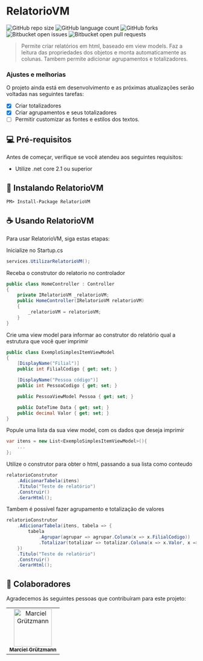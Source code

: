 # RelatorioVM

![GitHub repo size](https://img.shields.io/github/repo-size/Marciel032/RelatorioVM?style=for-the-badge)
![GitHub language count](https://img.shields.io/github/languages/count/Marciel032/RelatorioVM?style=for-the-badge)
![GitHub forks](https://img.shields.io/github/forks/Marciel032/RelatorioVM?style=for-the-badge)
![Bitbucket open issues](https://img.shields.io/bitbucket/issues/Marciel032/RelatorioVM?style=for-the-badge)
![Bitbucket open pull requests](https://img.shields.io/bitbucket/pr-raw/Marciel032/RelatorioVM?style=for-the-badge)


> Permite criar relatórios em html, baseado em view models. Faz a leitura das propriedades dos objetos e monta automaticamente as colunas. 
> Tambem permite adicionar agrupamentos e totalizadores.

### Ajustes e melhorias

O projeto ainda está em desenvolvimento e as próximas atualizações serão voltadas nas seguintes tarefas:

- [x] Criar totalizadores
- [x] Criar agrupamentos e seus totalizadores
- [ ] Permitir customizar as fontes e estilos dos textos.

## 💻 Pré-requisitos

Antes de começar, verifique se você atendeu aos seguintes requisitos:
* Utilize .net core 2.1 ou superior

## 🚀 Instalando RelatorioVM

```
PM> Install-Package RelatorioVM
```

## ☕ Usando RelatorioVM

Para usar RelatorioVM, siga estas etapas:

Inicialize no Startup.cs
```csharp
services.UtilizarRelatorioVM();
```

Receba o construtor do relatorio no controlador
```csharp
public class HomeController : Controller
{
    private IRelatorioVM _relatorioVM;
    public HomeController(IRelatorioVM relatorioVM)
    {
        _relatorioVM = relatorioVM;
    }
}
```

Crie uma view model para informar ao construtor do relatório qual a estrutura que você quer imprimir
```csharp
public class ExemploSimplesItemViewModel
{
    [DisplayName("Filial")]
    public int FilialCodigo { get; set; }

    [DisplayName("Pessoa código")]
    public int PessoaCodigo { get; set; }

    public PessoaViewModel Pessoa { get; set; }

    public DateTime Data { get; set; }
    public decimal Valor { get; set; }
}
```

Popule uma lista da sua view model, com os dados que deseja imprimir
```csharp
var itens = new List<ExemploSimplesItemViewModel>(){
    ...
};
```

Utilize o construtor para obter o html, passando a sua lista como conteudo
```csharp
relatorioConstrutor
    .AdicionarTabela(itens)
    .Titulo("Teste de relatório")
    .Construir()
    .GerarHtml();
```

Tambem é possível fazer agrupamento e totalização de valores
```csharp
relatorioConstrutor
    .AdicionarTabela(itens, tabela => {
        tabela
            .Agrupar(agrupar => agrupar.Coluna(x => x.FilialCodigo))
            .Totalizar(totalizar => totalizar.Coluna(x => x.Valor, x => x.Valor));
    })
    .Titulo("Teste de relatório")
    .Construir()
    .GerarHtml();
```



## 🤝 Colaboradores

Agradecemos às seguintes pessoas que contribuíram para este projeto:

<table>
  <tr>
    <td align="center">
      <a href="https://github.com/Marciel032">
        <img src="https://avatars3.githubusercontent.com/Marciel032" width="100px;" alt="Marciel Grützmann"/><br>
        <sub>
          <b>Marciel Grützmann</b>
        </sub>
      </a>
    </td>    
  </tr>
</table>
